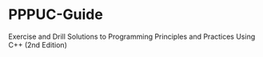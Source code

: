 # PPPUC-Guide
Exercise and Drill Solutions to Programming Principles and Practices Using C++ (2nd Edition)
